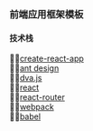 ### 前端应用框架模板

#### 技术栈
👍🏻[create-react-app](https://github.com/facebookincubator/create-react-app)         
👍🏻[ant design](https://ant.design/index-cn)       
👍🏻[dva.js](https://github.com/dvajs/dva)     
👍🏻[react](https://facebook.github.io/react/)     
👍🏻[react-router](https://github.com/ReactTraining/react-router)      
👍🏻[webpack](https://webpack.js.org/concepts/)      
👍🏻[babel](https://babeljs.io/)     
